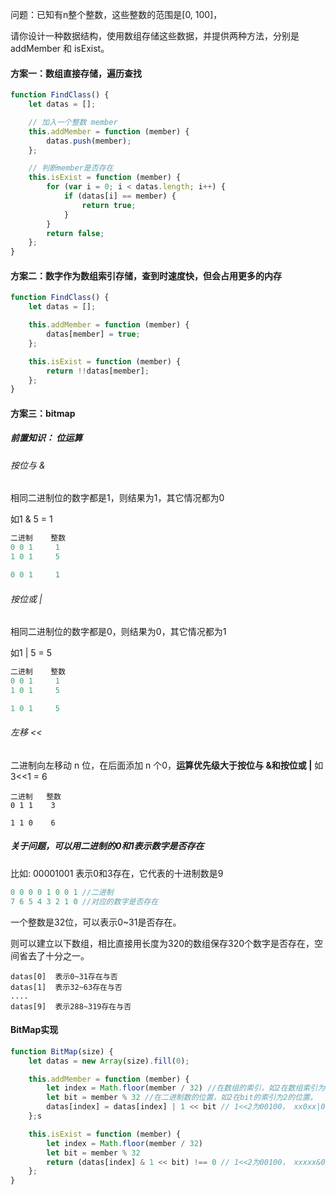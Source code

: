 问题：已知有n整个整数，这些整数的范围是[0, 100]，

请你设计一种数据结构，使用数组存储这些数据，并提供两种方法，分别是addMember 和 isExist。

#### 方案一：数组直接存储，遍历查找

```js
function FindClass() {
    let datas = [];

    // 加入一个整数 member
    this.addMember = function (member) {
        datas.push(member);
    };

    // 判断member是否存在
    this.isExist = function (member) {
        for (var i = 0; i < datas.length; i++) {
            if (datas[i] == member) {
                return true;
            }
        }
        return false;
    };
}
```

#### 方案二：数字作为数组索引存储，查到时速度快，但会占用更多的内存

```js
function FindClass() {
    let datas = [];

    this.addMember = function (member) {
        datas[member] = true;
    };

    this.isExist = function (member) {
        return !!datas[member];
    };
}
```

#### 方案三：bitmap

##### 前置知识： 位运算

###### 按位与 &

相同二进制位的数字都是1，则结果为1，其它情况都为0

如1 & 5 = 1

```js
二进制    整数
0 0 1     1
1 0 1     5

0 0 1     1
```

###### 按位或 |

相同二进制位的数字都是0，则结果为0，其它情况都为1

如1 | 5 = 5

```js
二进制    整数
0 0 1     1
1 0 1     5

1 0 1     5
```

###### 左移 <<

二进制向左移动 n 位，在后面添加 n 个0，**运算优先级大于按位与 &和按位或 |**
如3<<1 = 6

```text
二进制   整数
0 1 1    3

1 1 0    6
```

##### 关于问题，可以用二进制的0和1表示数字是否存在

比如: 00001001 表示0和3存在，它代表的十进制数是9

```js
0 0 0 0 1 0 0 1 //二进制
7 6 5 4 3 2 1 0 //对应的数字是否存在
```

一个整数是32位，可以表示0~31是否存在。

则可以建立以下数组，相比直接用长度为320的数组保存320个数字是否存在，空间省去了十分之一。

```
datas[0]  表示0~31存在与否
datas[1]  表示32~63存在与否
....
datas[9]  表示288~319存在与否
```

#### BitMap实现

```js
function BitMap(size) {
    let datas = new Array(size).fill(0);

    this.addMember = function (member) {
        let index = Math.floor(member / 32) //在数组的索引，如2在数组索引为0的位置。
        let bit = member % 32 //在二进制数的位置，如2在bit的索引为2的位置。
        datas[index] = datas[index] | 1 << bit // 1<<2为00100， xx0xx|00100为xx1xx
    };s

    this.isExist = function (member) {
        let index = Math.floor(member / 32)
        let bit = member % 32
        return (datas[index] & 1 << bit) !== 0 // 1<<2为00100， xxxxx&00100为00100或00000
    };
}
```
